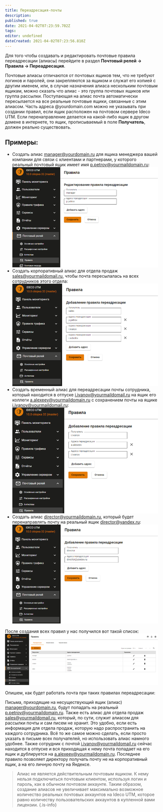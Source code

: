 ```yaml
---
title: Переадресация-почты
description: 
published: true
date: 2021-04-02T07:23:59.702Z
tags: 
editor: undefined
dateCreated: 2021-04-02T07:23:56.810Z
---
```


Для того чтобы создавать и редактировать почтовые правила переадресации (алиасы) перейдите в раздел **Почтовый релей -> Правила -> Переадресация**.

Почтовые алиасы отличаются от почтовых ящиков тем, что не требуют логинов и паролей, они закрепляются за ящиком и служат его копией с другим именем, или, в случае назначения алиаса нескольким почтовым ящикам, можно сказать что алиас - это группа почтовых ящиков или группа рассылки. Поступающая на алиас почта автоматически пересылается на все реальные почтовые ящики, связанные с этим алиасом. Часть адреса @yourdomain.com можно не указывать при создании правил, если ящик расположен на почтовом сервере Ideco UTM. Если перенаправление делается на какой-либо ящик в другом домене в интернете, то ящик, прописываемый в поле **Получатель**, должен реально существовать.

## Примеры:
- Создать алиас manager@yourdomain.ru для ящика менеджера вашей компании для связи с клиентами и партнерами, у которого реальный почтовый ящик имеет имя p.petrov@yourmaildomain.ru:
![post_rule_001.png](/post_rule_001.png)
- Создать корпоративный алиас для отдела продаж sales@yourmaildomail.ru, чтобы почта пересылалась на всех сотрудников этого отдела:
![post_rule_002.png](/post_rule_002.png)
- Создать временный алиас для переадресации почты сотрудника, который находится в отпуске i.ivanov@yourmaildomail.ru на ящик его коллеги a.alexeev@yourmaildomain.ru с сохранением почты на ящике i.ivanov@yourmaildomail.ru:
![post_rule_003.png](/post_rule_003.png)
- Создать алиас director@yourmaildomain.ru, который будет перенаправлять почту на реальный ящик director@yandex.ru:
![post_rule_004.png](/post_rule_004.png)

После создания всех правил у нас получился вот такой список:
![post_rule_005.png](/post_rule_005.png)

Опишем, как будет работать почта при таких правилах переадресации:

Письма, приходящие на несуществующий ящик (алиас) manager@yourdomain.ru, будут попадать на реальный p.petrov@yourmaildomain.ru. Также есть алиас для отдела продаж sales@yourmaildomail.ru, который, по сути, служит алиасом для рассылки почты и сам писем не хранит. Это удобно, если есть информация для отдела продаж, которую надо распространить на каждого сотрудника. Всё то же самое можно сделать, если просто указать в письме всех получателей, но использовать алиас намного удобнее. Также сотрудник с почтой i.ivanov@yourmaildomail.ru сейчас находится в отпуске и вся приходящая к нему почта попадает на его ящик и дублируется на a.alexeev@yourmaildomain.ru. Последнее правило позволяет директору получать почту не на корпоративный ящик, а на его личную почту на Яндексе.

> Алиас не является действительным почтовым ящиком. К нему нельзя подключиться почтовым клиентом, используя логин и пароль, как в обычном почтовом аккаунте. Таким образом, создание алиасов не увеличивает максимально возможное количество реальных почтовых аккаунтов на Ideco UTM, которое равно количеству пользовательских аккаунтов в купленной вами лицензии.
{.is-info}

